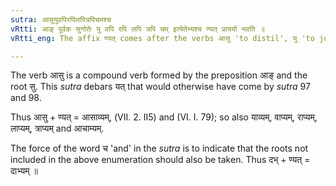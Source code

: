 ```yaml
---
sutra: आसुयुवपिरपिलपित्रपिचमश्च
vRtti: आङ् पूर्वक सुनोतेः यु वपि रपि लपि त्रपि चम् इत्येतेभ्यश्च ण्यत् प्राययो भवति ॥
vRtti_eng: The affix ण्यत् comes after the verbs आसु 'to distil', यु 'to join', वप् 'to sow', रप् 'to speak distinctly' लप् 'to prate', त्रप् 'to be ashamed', and चम् 'to drink'.

---
```

The verb आसु is a compound verb formed by the preposition आङ् and the root सु. This _sutra_ debars यत् that would otherwise have come by _sutra_ 97 and 98.

Thus आसु + ण्यत् = आसाव्यम्, (VII. 2. II5) and (VI. I. 79); so also याव्यम्, वाप्यम्, राप्यम्, लाप्यम्, त्राप्यम् and आचाम्यम्.

The force of the word च 'and' in the _sutra_ is to indicate that the roots not included in the above enumeration should also be taken. Thus दभ् + ण्यत् = दाभ्यम् ॥